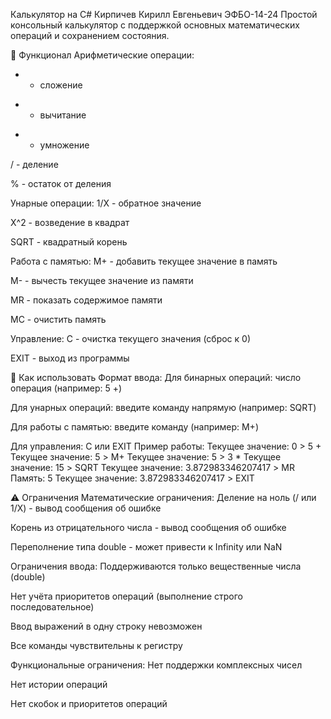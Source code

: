Калькулятор на C#
Кирпичев Кирилл Евгеньевич
ЭФБО-14-24
Простой консольный калькулятор с поддержкой основных математических операций и сохранением состояния.

📌 Функционал
Арифметические операции:
+ - сложение

- - вычитание

* - умножение

/ - деление

% - остаток от деления

Унарные операции:
1/X - обратное значение

X^2 - возведение в квадрат

SQRT - квадратный корень

Работа с памятью:
M+ - добавить текущее значение в память

M- - вычесть текущее значение из памяти

MR - показать содержимое памяти

MC - очистить память

Управление:
C - очистка текущего значения (сброс к 0)

EXIT - выход из программы

🚀 Как использовать
Формат ввода:
Для бинарных операций: число операция (например: 5 +)

Для унарных операций: введите команду напрямую (например: SQRT)

Для работы с памятью: введите команду (например: M+)

Для управления: C или EXIT
Пример работы:
Текущее значение: 0 > 5 +
Текущее значение: 5 > M+
Текущее значение: 5 > 3 *
Текущее значение: 15 > SQRT
Текущее значение: 3.872983346207417 > MR
Память: 5
Текущее значение: 3.872983346207417 > EXIT

⚠️ Ограничения
Математические ограничения:
Деление на ноль (/ или 1/X) - вывод сообщения об ошибке

Корень из отрицательного числа - вывод сообщения об ошибке

Переполнение типа double - может привести к Infinity или NaN

Ограничения ввода:
Поддерживаются только вещественные числа (double)

Нет учёта приоритетов операций (выполнение строго последовательное)

Ввод выражений в одну строку невозможен

Все команды чувствительны к регистру

Функциональные ограничения:
Нет поддержки комплексных чисел

Нет истории операций

Нет скобок и приоритетов операций
